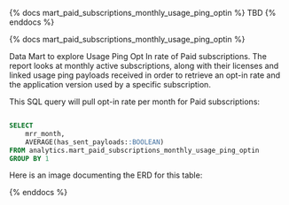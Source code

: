 {% docs mart_paid_subscriptions_monthly_usage_ping_optin %}
TBD
{% enddocs %}

{% docs mart_paid_subscriptions_monthly_usage_ping_optin %}

Data Mart to explore Usage Ping Opt In rate of Paid subscriptions. The report looks at monthly active subscriptions, along with their licenses and linked usage ping payloads received in order to retrieve an opt-in rate and the application version used by a specific subscription.

This SQL query will pull opt-in rate per month for Paid subscriptions:

```sql

SELECT
    mrr_month,
    AVERAGE(has_sent_payloads::BOOLEAN)
FROM analytics.mart_paid_subscriptions_monthly_usage_ping_optin
GROUP BY 1

```

Here is an image documenting the ERD for this table:

{% enddocs %}
